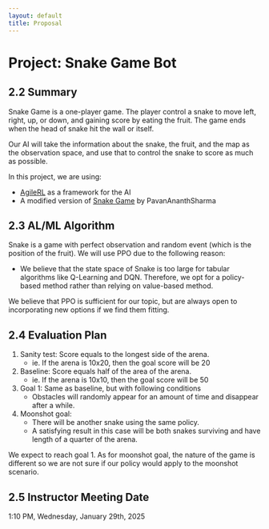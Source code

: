 ```yaml
---
layout: default
title: Proposal
---
```


# Project: Snake Game Bot

## 2.2 Summary

Snake Game is a one-player game. The player control a snake to move left, right, up, or down, and gaining score by
eating the fruit. The game ends when the head of snake hit the wall or itself.

Our AI will take the information about the snake, the fruit, and the map as the observation space, and use that
to control the snake to score as much as possible.

In this project, we are using:
- [AgileRL](https://docs.agilerl.com/en/latest/api/algorithms/ppo.html#ppo) as a framework for the AI 
- A modified version of [Snake Game](https://github.com/PavanAnanthSharma/Snake-Game-using-Python/tree/main) by PavanAnanthSharma


## 2.3 AL/ML Algorithm
Snake is a game with perfect observation and random event (which is the position of the fruit).
We will use PPO due to the following reason:
- We believe that the state space of Snake is too large for tabular algorithms like Q-Learning and DQN. 
Therefore, we opt for a policy-based method rather than relying on value-based method.

We believe that PPO is sufficient for our topic, but are always open to incorporating new options if 
we find them fitting. 

## 2.4 Evaluation Plan
1. Sanity test:  Score equals to the longest side of the arena.
      - ie. If the arena is 10x20, then the goal score will be 20
2. Baseline: Score equals half of the area of the arena.
      - ie. If the arena is 10x10, then the goal score will be 50 
3. Goal 1: Same as baseline, but with following conditions
      - Obstacles will randomly appear for an amount of time and disappear after a while.
4. Moonshot goal:
      - There will be another snake using the same policy.
      - A satisfying result in this case will be both snakes surviving and have length of a quarter of the arena.

We expect to reach goal 1. As for moonshot goal, the nature of the game is different so we are not sure if our policy
would apply to the moonshot scenario.

## 2.5 Instructor Meeting Date
1:10 PM, Wednesday, January 29th, 2025
